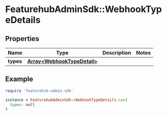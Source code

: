 # FeaturehubAdminSdk::WebhookTypeDetails

## Properties

| Name | Type | Description | Notes |
| ---- | ---- | ----------- | ----- |
| **types** | [**Array&lt;WebhookTypeDetail&gt;**](WebhookTypeDetail.md) |  |  |

## Example

```ruby
require 'featurehub-admin-sdk'

instance = FeaturehubAdminSdk::WebhookTypeDetails.new(
  types: null
)
```

